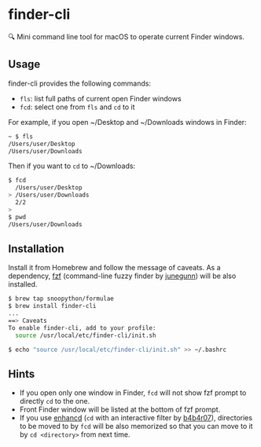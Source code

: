 # finder-cli
:mag: Mini command line tool for macOS to operate current Finder windows.

## Usage

finder-cli provides the following commands:

+ `fls`: list full paths of current open Finder windows
+ `fcd`: select one from `fls` and `cd` to it

For example, if you open ~/Desktop and ~/Downloads windows in Finder:

```bash
~ $ fls
/Users/user/Desktop
/Users/user/Downloads
```

Then if you want to `cd` to ~/Downloads:

```bash
$ fcd
  /Users/user/Desktop
> /Users/user/Downloads
  2/2
>
$ pwd
/Users/user/Downloads
```

## Installation

Install it from Homebrew and follow the message of caveats.
As a dependency, [fzf][fzf] (command-line fuzzy finder by [junegunn][junegunn]) will be also installed.

```bash
$ brew tap snoopython/formulae
$ brew install finder-cli
...
==> Caveats
To enable finder-cli, add to your profile:
  source /usr/local/etc/finder-cli/init.sh

$ echo "source /usr/local/etc/finder-cli/init.sh" >> ~/.bashrc
```

## Hints

+ If you open only one window in Finder, `fcd` will not show fzf prompt to directly `cd` to the one.
+ Front Finder window will be listed at the bottom of fzf prompt.
+ If you use [enhancd][enhancd] (`cd` with an interactive filter by [b4b4r07][b4b4r07]), directories to be moved to by `fcd` will be also memorized so that you can move to it by `cd <directory>` from next time.

[fzf]: https://github.com/junegunn/fzf
[junegunn]: https://github.com/junegunn
[enhancd]: https://github.com/b4b4r07/enhancd
[b4b4r07]: https://github.com/b4b4r07
